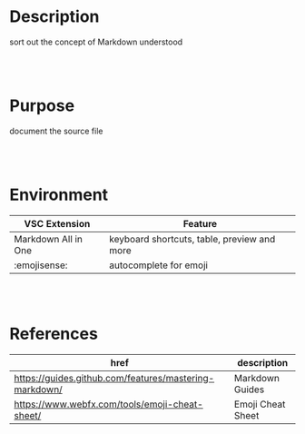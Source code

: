 # Description

sort out the concept of Markdown understood

<br/>
<br/>

# Purpose

document the source file

<br/>
<br/>

# Environment

| VSC Extension       | Feature                                     |
| ------------------- | ------------------------------------------- |
| Markdown All in One | keyboard shortcuts, table, preview and more |
| :emojisense:        | autocomplete for emoji                      |

<br/>
<br/>

# References

| href                                                   | description       |
| ------------------------------------------------------ | ----------------- |
| https://guides.github.com/features/mastering-markdown/ | Markdown Guides   |
| https://www.webfx.com/tools/emoji-cheat-sheet/         | Emoji Cheat Sheet |
